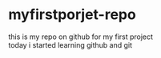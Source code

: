 # myfirstporjet-repo
this is my repo on github for my first project
<br>
today i started learning github and git 
